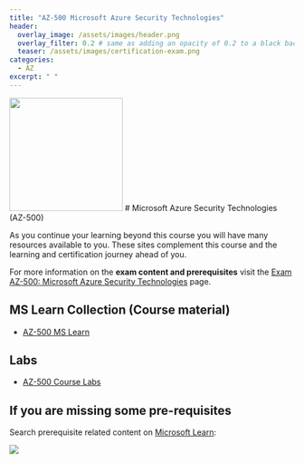 ```yaml
---
title: "AZ-500 Microsoft Azure Security Technologies"
header:
  overlay_image: /assets/images/header.png
  overlay_filter: 0.2 # same as adding an opacity of 0.2 to a black background
  teaser: /assets/images/certification-exam.png
categories:
  - AZ
excerpt: " "
---
```


<img src="../../assets/images/certification-exam.png" width="200" height="200">
# Microsoft Azure Security Technologies (AZ-500) 

As you continue your learning beyond this course you will have many resources available to you. These sites complement this course and the learning and certification journey ahead of you.

For more information on the **exam content and prerequisites** visit the [Exam AZ-500: Microsoft Azure Security Technologies](https://docs.microsoft.com/en-us/learn/certifications/exams/az-500/) page.

## MS Learn Collection (Course material)
- [AZ-500 MS Learn](https://aka.ms/courseAZ-500)

## Labs
- [AZ-500 Course Labs](https://aka.ms/az500labs)

## If you are missing some pre-requisites
Search prerequisite related content on [Microsoft Learn](https://docs.microsoft.com/en-us/learn/browse/):

<img src="../../assets/images/learn-search.png">